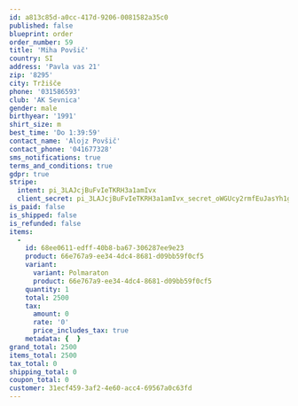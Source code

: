 ```yaml
---
id: a813c85d-a0cc-417d-9206-0081582a35c0
published: false
blueprint: order
order_number: 59
title: 'Miha Povšič'
country: SI
address: 'Pavla vas 21'
zip: '8295'
city: Tržišče
phone: '031586593'
club: 'AK Sevnica'
gender: male
birthyear: '1991'
shirt_size: m
best_time: 'Do 1:39:59'
contact_name: 'Alojz Povšič'
contact_phone: '041677328'
sms_notifications: true
terms_and_conditions: true
gdpr: true
stripe:
  intent: pi_3LAJcjBuFvIeTKRH3a1amIvx
  client_secret: pi_3LAJcjBuFvIeTKRH3a1amIvx_secret_oWGUcy2rmfEuJasYh1gHqaRgn
is_paid: false
is_shipped: false
is_refunded: false
items:
  -
    id: 68ee0611-edff-40b8-ba67-306287ee9e23
    product: 66e767a9-ee34-4dc4-8681-d09bb59f0cf5
    variant:
      variant: Polmaraton
      product: 66e767a9-ee34-4dc4-8681-d09bb59f0cf5
    quantity: 1
    total: 2500
    tax:
      amount: 0
      rate: '0'
      price_includes_tax: true
    metadata: {  }
grand_total: 2500
items_total: 2500
tax_total: 0
shipping_total: 0
coupon_total: 0
customer: 31ecf459-3af2-4e60-acc4-69567a0c63fd
---
```

